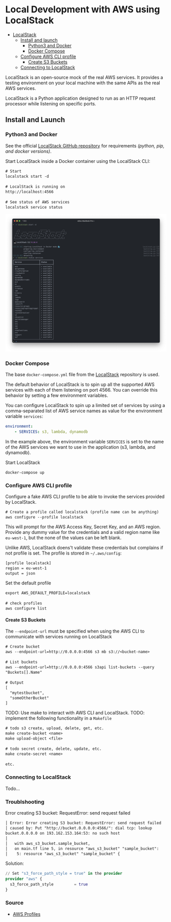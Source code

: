 # Local Development with AWS using LocalStack 

* [LocalStack](#localstack)
  * [Install and launch](#install-and-launch)
    * [Python3 and Docker](#python3-and-docker)
    * [Docker Compose](#docker-compose)
  * [Configure AWS CLI profile](#configure-aws-cli-profile)
    * [Create S3 Buckets](#create-s3-buckets)
  * [Connecting to LocalStack](#connecting-to-localstack)

LocalStack is an open-source mock of the real AWS services. It provides a testing 
environment on your local machine with the same APIs as the real AWS services. 

LocalStack is a Python application designed to run as an HTTP request processor while listening on specific ports. 

## Install and Launch

### Python3 and Docker
See the official [LocalStack GitHub repository](https://github.com/localstack/localstack) for requirements _(python, pip, and docker versions)_.

Start LocalStack inside a Docker container using the LocalStack CLI:
```shell
# Start 
localstack start -d

# LocalStack is running on 
http://localhost:4566

# See status of AWS services
localstack service status
```
![](resources/images/localstack-cli.png)

### Docker Compose
The base `docker-compose.yml` file from the [LocalStack](https://github.com/localstack/localstack/blob/master/docker-compose.yml) repository is used. 

The default behavior of LocalStack is to spin up all the supported AWS services
with each of them listening on port 4566. You can override this behavior by 
setting a few environment variables. 

You can configure LocalStack to spin up a limited set of services by using a 
comma-separated list of AWS service names as value for the environment variable 
`services`:
```yaml
environment:
    - SERVICES: s3, lambda, dynamodb
```
In the example above, the environment variable `SERVICES` is set to the name 
of the AWS services we want to use in the application (s3, lambda, and dynamodb).

Start LocalStack 
```shell
docker-compose up
```

### Configure AWS CLI profile
Configure a fake AWS CLI profile to be able to invoke the services provided by LocalStack. 
```shell
# Create a profile called localstack (profile name can be anything)
aws configure --profile localstack
```
This will prompt for the AWS Access Key, Secret Key, and an AWS region. Provide any 
dummy value for the credentials and a valid region name like `eu-west-1`, but the none
of the values can be left blank. 

Unlike AWS, LocalStack doens't validate these credentials but complains if not profile is set. The profile is stored in `~/.aws/config`:
```shell
[profile localstack]
region = eu-west-1
output = json
```

Set the default profile 
```shell
export AWS_DEFAULT_PROFILE=localstack

# check profiles
aws configure list 
```

#### Create S3 Buckets
The `--endpoint-url` must be specified when using the AWS CLI to communicate with services running on LocalStack
```shell
# Create bucket
aws --endpoint-url=http://0.0.0.0:4566 s3 mb s3://<bucket-name>

# List buckets
aws --endpoint-url=http://0.0.0.0:4566 s3api list-buckets --query "Buckets[].Name"

# Output  
[
  "mytestbucket",
  "someOtherBucket"
]
```

TODO: Use make to interact with AWS CLI and LocalStack.
TODO: implement the following functionality in a `Makefile`
```shell
# todo s3 create, upload, delete, get, etc. 
make create-bucket <name>
make upload-object <file>

# todo secret create, delete, update, etc.
make create-secret <name>

etc.
```

### Connecting to LocalStack
Todo...

### Troublshooting

Error creating S3 bucket: RequestError: send request failed
```shell
│ Error: Error creating S3 bucket: RequestError: send request failed
│ caused by: Put "http://bucket.0.0.0.0:4566/": dial tcp: lookup bucket.0.0.0.0 on 193.162.153.164:53: no such host
│ 
│   with aws_s3_bucket.sample_bucket,
│   on main.tf line 5, in resource "aws_s3_bucket" "sample_bucket":
│    5: resource "aws_s3_bucket" "sample_bucket" {
```
Solution: 
```terraform
// Set "s3_force_path_style = true" in the provider
provider "aws" {
  s3_force_path_style         = true
}
```


### Source 

* [AWS Profiles](https://stackoverflow.com/questions/31012460/how-do-i-set-the-name-of-the-default-profile-in-aws-cli)
